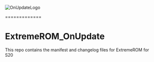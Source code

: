 ![OnUpdateLogo](https://raw.githubusercontent.com/ShaDisNX255/OnUpdate/a52q/img/icon.png)

=============

# ExtremeROM_OnUpdate

This repo contains the manifest and changelog files for ExtremeROM for S20

